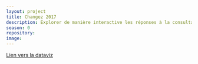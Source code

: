 ```yaml
---
layout: project
title: Changez 2017
description: Explorer de manière interactive les réponses à la consultation citoyenne de Change.org
season: 0
repository:
image:
---
```


[Lien vers la dataviz](https://www.change.org/l/fr/p/data-viz)
